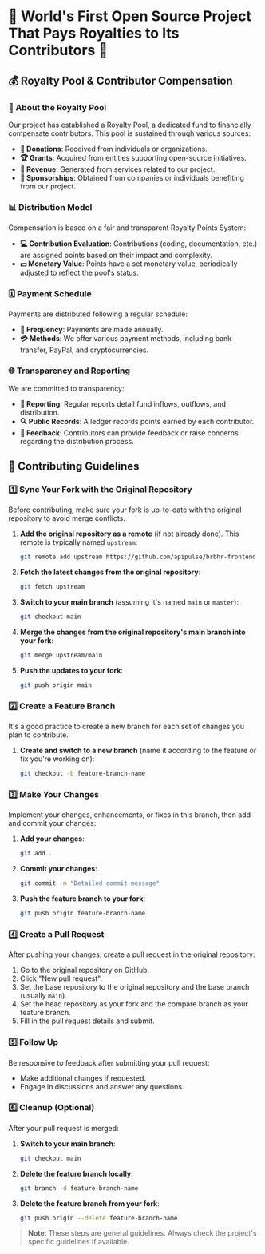 
# 🌟 World's First Open Source Project That Pays Royalties to Its Contributors 🌟

## 💰 Royalty Pool & Contributor Compensation

### 🏦 About the Royalty Pool
Our project has established a Royalty Pool, a dedicated fund to financially compensate contributors. This pool is sustained through various sources:

- **🎁 Donations**: Received from individuals or organizations.
- **🏆 Grants**: Acquired from entities supporting open-source initiatives.
- **💼 Revenue**: Generated from services related to our project.
- **🤝 Sponsorships**: Obtained from companies or individuals benefiting from our project.

### 📊 Distribution Model
Compensation is based on a fair and transparent Royalty Points System:

- **💻 Contribution Evaluation**: Contributions (coding, documentation, etc.) are assigned points based on their impact and complexity.
- **💵 Monetary Value**: Points have a set monetary value, periodically adjusted to reflect the pool's status.

### 🗓️ Payment Schedule
Payments are distributed following a regular schedule:

- **🔄 Frequency**: Payments are made annually.
- **💳 Methods**: We offer various payment methods, including bank transfer, PayPal, and cryptocurrencies.

### 🌐 Transparency and Reporting
We are committed to transparency:

- **📝 Reporting**: Regular reports detail fund inflows, outflows, and distribution.
- **🔍 Public Records**: A ledger records points earned by each contributor.
- **📢 Feedback**: Contributors can provide feedback or raise concerns regarding the distribution process.

## 🤝 Contributing Guidelines

### 1️⃣ Sync Your Fork with the Original Repository

Before contributing, make sure your fork is up-to-date with the original repository to avoid merge conflicts.

1. **Add the original repository as a remote** (if not already done). This remote is typically named `upstream`:
    ```bash
    git remote add upstream https://github.com/apipulse/brbhr-frontend
    ```
2. **Fetch the latest changes from the original repository**:
    ```bash
    git fetch upstream
    ```
3. **Switch to your main branch** (assuming it's named `main` or `master`):
    ```bash
    git checkout main
    ```
4. **Merge the changes from the original repository's main branch into your fork**:
    ```bash
    git merge upstream/main
    ```
5. **Push the updates to your fork**:
    ```bash
    git push origin main
    ```

### 2️⃣ Create a Feature Branch

It's a good practice to create a new branch for each set of changes you plan to contribute.

1. **Create and switch to a new branch** (name it according to the feature or fix you're working on):
    ```bash
    git checkout -b feature-branch-name
    ```

### 3️⃣ Make Your Changes

Implement your changes, enhancements, or fixes in this branch, then add and commit your changes:

1. **Add your changes**:
    ```bash
    git add .
    ```
2. **Commit your changes**:
    ```bash
    git commit -m "Detailed commit message"
    ```
3. **Push the feature branch to your fork**:
    ```bash
    git push origin feature-branch-name
    ```

### 4️⃣ Create a Pull Request

After pushing your changes, create a pull request in the original repository:

1. Go to the original repository on GitHub.
2. Click "New pull request".
3. Set the base repository to the original repository and the base branch (usually `main`).
4. Set the head repository as your fork and the compare branch as your feature branch.
5. Fill in the pull request details and submit.

### 5️⃣ Follow Up

Be responsive to feedback after submitting your pull request:

- Make additional changes if requested.
- Engage in discussions and answer any questions.

### 6️⃣ Cleanup (Optional)

After your pull request is merged:

1. **Switch to your main branch**:
    ```bash
    git checkout main
    ```
2. **Delete the feature branch locally**:
    ```bash
    git branch -d feature-branch-name
    ```
3. **Delete the feature branch from your fork**:
    ```bash
    git push origin --delete feature-branch-name
    ```

> **Note**: These steps are general guidelines. Always check the project's specific guidelines if available.
